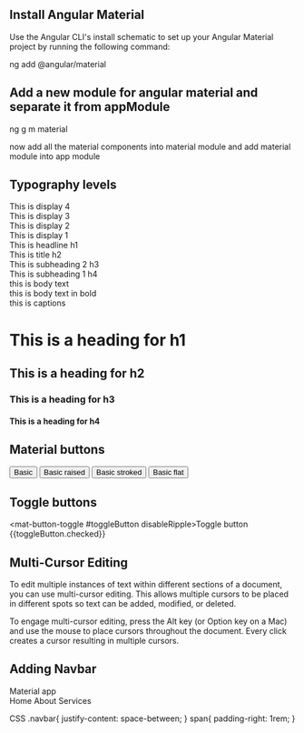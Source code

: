 Install Angular Material
-----------------------------------------------------------------------------------------------
Use the Angular CLI's install schematic to set up your Angular Material project by running the following command:

ng add @angular/material

Add a new module for angular material and separate it from appModule
-----------------------------------------------------------------------------------------------
ng g m material

now add all the material components into material module and add material module into app module

Typography levels
-------------------------------------------------------------------------------------------------
<div class="mat-display-4"> This is display 4</div> 
<div class="mat-display-3"> This is display 3</div>
<div class="mat-display-2"> This is display 2</div>
<div class="mat-display-1"> This is display 1</div>

<div class="mat-headline"> This is headline h1</div>
<div class="mat-title"> This is title h2</div>
<div class="mat-subheading-2"> This is subheading 2 h3</div>
<div class="mat-subheading-1"> This is subheading 1 h4</div>

<div class="mat-body-1"> this is body text</div>
<div class="mat-body-2"> this is body text in bold</div>
<div class="mat-captions"> this is captions</div>

<div class="mat-typography">
<h1>This is a heading for h1</h1>
<h2>This is a heading for h2</h2>
<h3>This is a heading for h3</h3>
<h4>This is a heading for h4</h4>
</div>

Material buttons
-------------------------------------------------------------------------------------------------------
<button mat-button>Basic</button>
<button mat-raised-button>Basic raised</button>
<button mat-stroked-button>Basic stroked</button>
<button mat-flat-button>Basic flat</button>

Toggle buttons
-------------------------------------------------------------------------------------------------------
<mat-button-toggle #toggleButton disableRipple>Toggle button</mat-button-toggle>
{{toggleButton.checked}}

Multi-Cursor Editing
-------------------------------------------------------------------------------------------------------
To edit multiple instances of text within different sections of a document, you can use multi-cursor editing. This allows multiple cursors to be placed in different spots so text can be added, modified, or deleted.

To engage multi-cursor editing, press the Alt key (or Option key on a Mac) and use the mouse to place cursors throughout the document. Every click creates a cursor resulting in multiple cursors.

Adding Navbar
------------------------------------------------------------------------------------------------------
<mat-toolbar color="primary" class="navbar">
  <span>Material app</span>
  <div>
    <span>Home</span>
    <span>About</span>
    <span>Services</span>
  </div>
</mat-toolbar>

CSS
.navbar{
    justify-content: space-between;
}
span{
    padding-right: 1rem;
}

